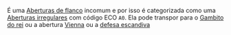 É uma [Aberturas de flanco](index/Aberturas%20de%20flanco.md) incomum e por isso é categorizada como uma [Aberturas irregulares](index/Aberturas%20irregulares.md) com código ECO `A0`. Ela pode transpor para o [Gambito do rei](Gambito%20do%20rei.md) ou a abertura [Vienna](Vienna.md) ou a [defesa escandiva](Defesa%20escandinava)